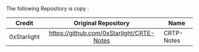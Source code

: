 The following Repository is copy :


|   Credit    |            Original Repository            | Name            |
| :---------: | :---------------------------------------: | --------------- |
| 0xStarlight | https://github.com/0xStarlight/CRTE-Notes | CRTP-Notes      |
